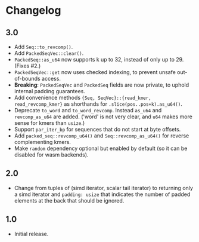 # Changelog

## 3.0
- Add `Seq::to_revcomp()`.
- Add `PackedSeqVec::clear()`.
- `PackedSeq::as_u64` now supports k up to 32, instead of only up to 29. (Fixes #2.)
- `PackedSeqVec::get` now uses checked indexing, to prevent unsafe out-of-bounds access.
- **Breaking**: `PackedSeqVec` and `PackedSeq` fields are now private, to uphold internal
  padding guarantees.
- Add convenience methods `{Seq, SeqVec}::{read_kmer, read_revcomp_kmer}` as
  shorthands for `.slice(pos..pos+k).as_u64()`.
- Deprecate `to_word` and `to_word_revcomp`. Instead `as_u64` and
  `revcomp_as_u64` are added. ('word' is not very clear, and `u64` makes more
  sense for kmers than `usize`.)
- Support `par_iter_bp` for sequences that do not start at byte offsets.
- Add `packed_seq::revcomp_u64()` and `Seq::revcomp_as_u64()` for reverse
  complementing kmers.
- Make `random` dependency optional but enabled by default (so it can be
  disabled for wasm backends).

## 2.0
- Change from tuples of (simd iterator, scalar tail iterator) to returning only a
  simd iterator and `padding: usize` that indicates the number of padded elements
  at the back that should be ignored.

## 1.0
- Initial release.
